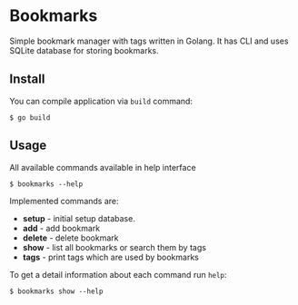 # Bookmarks

Simple bookmark manager with tags written in Golang. It has CLI and uses SQLite database for storing bookmarks.

## Install
You can compile application via `build` command:
```
$ go build
```

## Usage
All available commands available in help interface
```
$ bookmarks --help
```

Implemented commands are:
* **setup** - initial setup database.
* **add** - add bookmark
* **delete** - delete bookmark
* **show** - list all bookmarks or search them by tags
* **tags** - print tags which are used by bookmarks

To get a detail information about each command run `help`:
```
$ bookmarks show --help
```
